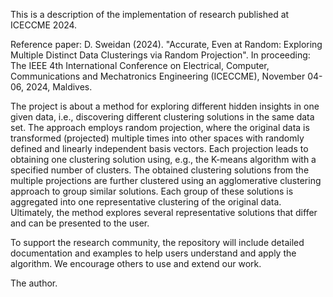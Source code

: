 This is a description of the implementation of research published at ICECCME 2024.

Reference paper: D. Sweidan (2024). "Accurate, Even at Random: Exploring Multiple Distinct Data Clusterings via Random Projection". In proceeding: The IEEE 4th International Conference on Electrical, Computer, Communications and Mechatronics Engineering (ICECCME), November 04-06, 2024, Maldives.

The project is about a method for exploring different hidden insights in one given data, i.e., discovering different clustering solutions in the same data set. The approach employs random projection, where the original data is transformed (projected) multiple times into other spaces with randomly defined and linearly independent basis vectors. Each projection leads to obtaining one clustering solution using, e.g., the K-means algorithm with a specified number of clusters. The obtained clustering solutions from the multiple projections are further clustered using an agglomerative clustering approach to group similar solutions. Each group of these solutions is aggregated into one representative clustering of the original data. Ultimately, the method explores several representative solutions that differ and can be presented to the user.

To support the research community, the repository will include detailed documentation and examples to help users understand and apply the algorithm. We encourage others to use and extend our work.

The author.
